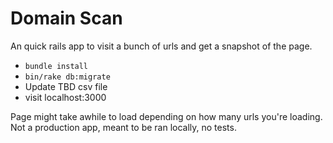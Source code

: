 # Domain Scan

An quick rails app to visit a bunch of urls and get a snapshot of the page.

*  ```bundle install```  
*  ```bin/rake db:migrate```
* Update TBD csv file
* visit localhost:3000 

Page might take awhile to load depending on how many urls you're loading. Not a production app, meant to be ran locally, no tests.